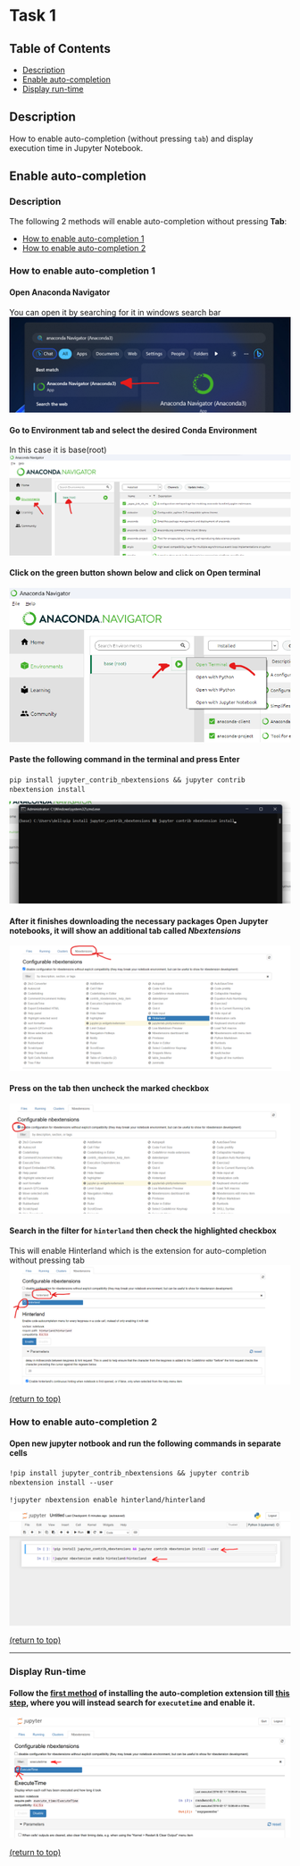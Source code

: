 # Task 1
## Table of Contents
- [Description](#description)
- [Enable auto-completion](#enable-auto-completion)
- [Display run-time](#display-run-time)

## Description
How to enable auto-completion (without pressing `tab`) and display execution time in Jupyter Notebook.

## Enable auto-completion
### Description
The following 2 methods will enable auto-completion without pressing **Tab**:
- [How to enable auto-completion 1](#how-to-enable-auto-completion-1)
- [How to enable auto-completion 2](#how-to-enable-auto-completion-2)

### How to enable auto-completion 1
#### Open Anaconda Navigator
You can open it by searching for it in windows search bar
![search image](./images/img-01.png)
#### Go to Environment tab and select the desired Conda Environment
In this case it is base(root)
![select enivronment](./images/img-02.png)
#### Click on the green button shown below and click on Open terminal
![click on Open Terminal](./images/img-03.png)
#### Paste the following command in the terminal and press Enter
`pip install jupyter_contrib_nbextensions && jupyter contrib nbextension install`

![terminal with command image](./images/img-04.png)

#### After it finishes downloading the necessary packages Open Jupyter notebooks, it will show an additional tab called *Nbextensions*
![Jupyter notebook tabs](./images/img-05.png)

#### Press on the tab then uncheck the marked checkbox
![uncheck box](./images/img-06.png)
#### Search in the filter for `hinterland` then check the highlighted checkbox 
This will enable Hinterland which is the extension for auto-completion without pressing tab
![enable hinterland](./images/img-07.png)

[(return to top)](#task-1)

### How to enable auto-completion 2
#### Open new jupyter notbook and run the following commands in separate cells
`!pip install jupyter_contrib_nbextensions && jupyter contrib nbextension install --user`

`!jupyter nbextension enable hinterland/hinterland`

![2 commands in jupyter notebook](./images/img-08.png)

[(return to top)](#task-1)

<hr>

### Display Run-time
#### Follow the [first method](#how-to-enable-auto-completion-1) of installing the auto-completion extension till [this step](#search-in-the-filter-for-hinterland-then-check-the-highlighted-checkbox), where you will instead search for `executetime` and enable it.
![enable executetime](./images/img-09.png)

[(return to top)](#task-1)
